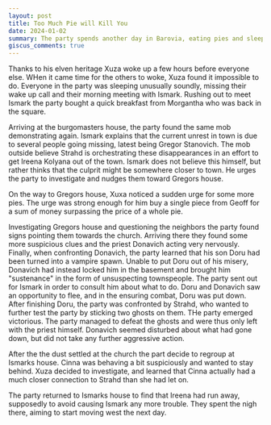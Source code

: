 ```yaml
---
layout: post
title: Too Much Pie will Kill You
date: 2024-01-02
summary: The party spends another day in Barovia, eating pies and sleeping well
giscus_comments: true
---
```


Thanks to his elven heritage Xuza woke up a few hours before everyone else. WHen it came time for the others to woke, Xuza
found it impossible to do. Everyone in the party was sleeping unusually soundly, missing their wake up call and their morning meeting with Ismark. Rushing out to meet Ismark the party bought a quick breakfast from Morgantha who was back in the square.

Arriving at the burgomasters house, the party found the same mob demonstrating again. Ismark explains that the current unrest in town is due to several people going missing, latest being Gregor Stanovich. The mob outside believe Strahd is orchestrating these disappearances in an effort to get Ireena Kolyana out of the town. Ismark does not believe this himself, but rather thinks that the culprit might be somewhere closer to town. He urges the party to investigate and nudges them toward Gregors house.

On the way to Gregors house, Xuxa noticed a sudden urge for some more pies. The urge was strong enough for him buy a single piece from Geoff for a sum of money surpassing the price of a whole pie.

Investigating Gregors house and questioning the neighbors the party found signs pointing them towards the church. Arriving there they found some more suspicious clues and the priest Donavich acting very nervously. Finally, when confronting Donavich, the party learned that his son Doru had been turned into a vampire spawn. Unable to put Doru out of his misery, Donavich had instead locked him in the basement and brought him "sustenance" in the form of unsuspecting townspeople. The party sent out for Ismark in order to consult him about what to do. Doru and Donavich saw an opportunity to flee, and in the ensuring combat, Doru was put down. After finishing Doru, the party was confronted by Strahd, who wanted to further test the party by sticking two ghosts on them. THe party emerged victorious. The party managed to defeat the ghosts and were thus only left with the priest himself. Donavich seemed disturbed about what had gone down, but did not take any further aggressive action.

After the the dust settled at the church the part decide to regroup at Ismarks house. Cinna was behaving a bit suspiciously and wanted to stay behind. Xuza decided to investigate, and learned that Cinna actually had a much closer connection to Strahd than she had let on.

The party returned to Ismarks house to find that Ireena had run away, supposedly to avoid causing Ismark any more trouble. They spent the nigh there, aiming to start moving west the next day.
